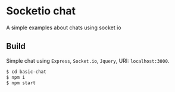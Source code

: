 # Socketio chat
A simple examples about chats using socket io

## Build

Simple chat using `Express`, `Socket.io`, `Jquery`, URI: `localhost:3000`.

```bash
$ cd basic-chat
$ npm i
$ npm start
```


